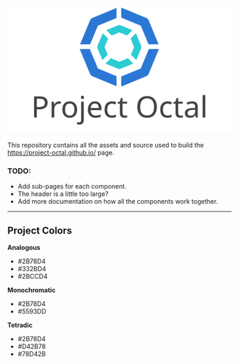 ![Project Octal](assets/images/project-octal-banner.svg "Project Octal")
---

This repository contains all the assets and source used to build the https://project-octal.github.io/ page.

### TODO:
- Add sub-pages for each component.
- The header is a little too large?
- Add more documentation on how all the components work together.

---

## Project Colors
**Analogous**
- #2B78D4
- #332BD4
- #2BCCD4

**Monochromatic**
- #2B78D4
- #5593DD

**Tetradic**
- #2B78D4
- #D42B78
- #78D42B